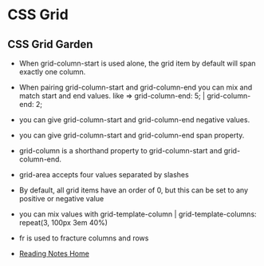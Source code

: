 # CSS Grid

## CSS Grid Garden
- When grid-column-start is used alone, the grid item by default will span exactly one column. 
- When pairing grid-column-start and grid-column-end you can mix and match start and end values. like => grid-column-end: 5; | grid-column-end: 2;
- you can give grid-column-start and grid-column-end negative values.
- you can give grid-column-start and grid-column-end span property.
- grid-column is a shorthand property to grid-column-start and grid-column-end.
- grid-area accepts four values separated by slashes
- By default, all grid items have an order of 0, but this can be set to any positive or negative value
- you can mix values with grid-template-column | grid-template-columns: repeat(3, 100px 3em 40%)
- fr is used to fracture columns and rows


- [Reading Notes Home](https://vektur.github.io/reading-notes/)